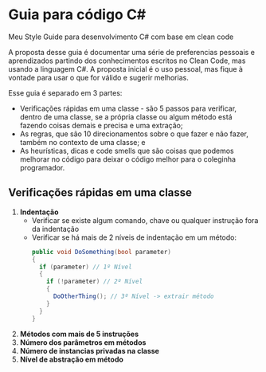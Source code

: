 # Guia para código C#

Meu Style Guide para desenvolvimento C# com base em clean code

A proposta desse guia é documentar uma série de preferencias pessoais e aprendizados partindo dos conhecimentos escritos no Clean Code, mas usando a linguagem C#. A proposta inicial é o uso pessoal, mas fique à vontade para usar o que for válido e sugerir melhorias.

Esse guia é separado em 3 partes:

- Verificações rápidas em uma classe - são 5 passos para verificar, dentro de uma classe, se a própria classe ou algum método está fazendo coisas demais e precisa e uma extração;
- As regras, que são 10 direcionamentos sobre o que fazer e não fazer, também no contexto de uma classe; e
- As heurísticas, dicas e code smells que são coisas que podemos melhorar no código para deixar o código melhor para o coleginha programador.

## Verificações rápidas em uma classe

1. **Indentação**
    - Verificar se existe algum comando, chave ou qualquer instrução fora da indentação
    - Verificar se há mais de 2 níveis de indentação em um método:
      ```csharp
      public void DoSomething(bool parameter)
      {
        if (parameter) // 1º Nível
        {
          if (!parameter) // 2º Nível
          {
            DoOtherThing(); // 3º Nível -> extrair método
          }
        }
      }
      ```
2. **Métodos com mais de 5 instruções**
3. **Número dos parâmetros em métodos**
4. **Número de instancias privadas na classe**
5. **Nível de abstração em método**
